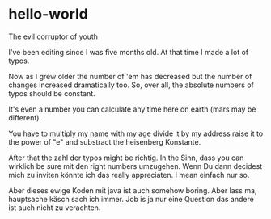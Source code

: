 # hello-world
The evil corruptor of youth

I've been editing since I was five months old.
At that time I made a lot of typos.

Now as I grew older the number of 'em has decreased but the number of changes increased dramatically too.
So, over all, the absolute numbers of typos should be constant.

It's even a number you can calculate any time here on earth (mars may be different).

You have to multiply my name with my age divide it by my address raise it to the power of "e" and substract the heisenberg Konstante.

After that the zahl der typos might be richtig.
In the Sinn, dass you can wirklich be sure mit den right numbers umzugehen.
Wenn Du dann decidest mich zu inviten könnte ich das really appreciaten.
I mean einfach nur so.

Aber dieses ewige Koden mit java ist auch somehow boring.
Aber lass ma, hauptsache käsch sach ich immer.
Job is ja nur eine Question das andere ist auch nicht zu verachten.
